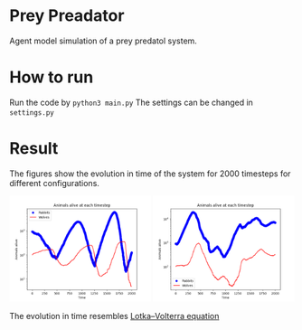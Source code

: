 # Prey Preadator

Agent model simulation of a prey predatol system.

# How to run
Run the code by ```python3 main.py```
The settings can be changed in ```settings.py```

# Result
The figures show the evolution in time of the system for 2000 timesteps for different configurations.


<p float="middle">
  <img src="./images/exa.png" width="250" />
  <img src="./images/exc.png" width="250" />

</p>

The evolution in time resembles [Lotka–Volterra equation](https://en.wikipedia.org/wiki/Lotka%E2%80%93Volterra_equations)
